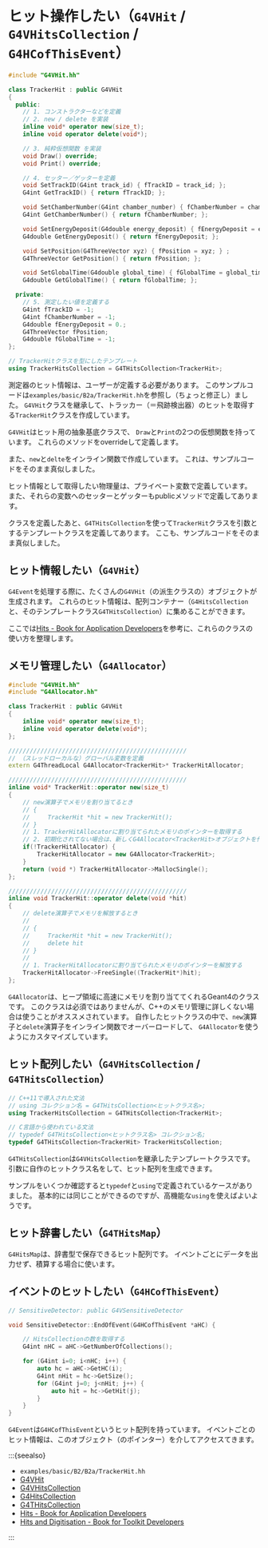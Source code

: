 # ヒット操作したい（``G4VHit`` / ``G4VHitsCollection`` / ``G4HCofThisEvent``）

```cpp
#include "G4VHit.hh"

class TrackerHit : public G4VHit
{
  public:
    // 1. コンストラクターなどを定義
    // 2. new / delete を実装
    inline void* operator new(size_t);
    inline void operator delete(void*);

    // 3. 純粋仮想関数 を実装
    void Draw() override;
    void Print() override;

    // 4. セッター／ゲッターを定義
    void SetTrackID(G4int track_id) { fTrackID = track_id; };
    G4int GetTrackID() { return fTrackID; };

    void SetChamberNumber(G4int chamber_number) { fChamberNumber = chamber_number; };
    G4int GetChamberNumber() { return fChamberNumber; };

    void SetEnergyDeposit(G4double energy_deposit) { fEnergyDeposit = energy_deposit; };
    G4double GetEnergyDeposit() { return fEnergyDeposit; };

    void SetPosition(G4ThreeVector xyz) { fPosition = xyz; } ;
    G4ThreeVector GetPosition() { return fPosition; };

    void SetGlobalTime(G4double global_time) { fGlobalTime = global_time; };
    G4double GetGlobalTime() { return fGlobalTime; };

  private:
    // 5. 測定したい値を定義する
    G4int fTrackID = -1;
    G4int fChamberNumber = -1;
    G4double fEnergyDeposit = 0.;
    G4ThreeVector fPosition;
    G4double fGlobalTime = -1;
};

// TrackerHitクラスを型にしたテンプレート
using TrackerHitsCollection = G4THitsCollection<TrackerHit>;
```

測定器のヒット情報は、ユーザーが定義する必要があります。
このサンプルコードは``examples/basic/B2a/TrackerHit.hh``を参照し（ちょっと修正し）ました。
``G4VHit``クラスを継承して、トラッカー（＝飛跡検出器）のヒットを取得する``TrackerHit``クラスを作成しています。

``G4VHit``はヒット用の抽象基底クラスで、
``Draw``と``Print``の2つの仮想関数を持っています。
これらのメソッドをoverrideして定義します。

また、``new``と``delte``をインライン関数で作成しています。
これは、サンプルコードをそのまま真似しました。

ヒット情報として取得したい物理量は、プライベート変数で定義しています。
また、それらの変数へのセッターとゲッターもpublicメソッドで定義してあります。

クラスを定義したあと、``G4THitsCollection``を使って``TrackerHit``クラスを引数とするテンプレートクラスを定義してあります。
ここも、サンプルコードをそのまま真似しました。

## ヒット情報したい（``G4VHit``）

``G4Event``を処理する際に、たくさんの``G4VHit``（の派生クラスの）オブジェクトが生成されます。
これらのヒット情報は、配列コンテナー（``G4HitsCollection``と、そのテンプレートクラス``G4THitsCollection``）に集めることができます。

ここでは[Hits - Book for Application Developers](https://geant4-userdoc.web.cern.ch/UsersGuides/ForApplicationDeveloper/html/Detector/hit.html)を参考に、これらのクラスの使い方を整理します。

## メモリ管理したい（``G4Allocator``）

```cpp
#include "G4VHit.hh"
#include "G4Allocator.hh"

class TrackerHit : public G4VHit
{
    inline void* operator new(size_t);
    inline void operator delete(void*);
};

//////////////////////////////////////////////////
// （スレッドローカルな）グローバル変数を定義
extern G4ThreadLocal G4Allocator<TrackerHit>* TrackerHitAllocator;

//////////////////////////////////////////////////
inline void* TrackerHit::operator new(size_t)
{
    // new演算子でメモリを割り当てるとき
    // {
    //     TrackerHit *hit = new TrackerHit();
    // }
    // 1. TrackerHitAllocatorに割り当てられたメモリのポインターを取得する
    // 2. 初期化されてない場合は、新しくG4Allocator<TrackerHit>オブジェクトを作成
    if(!TrackerHitAllocator) {
        TrackerHitAllocator = new G4Allocator<TrackerHit>;
    }
    return (void *) TrackerHitAllocator->MallocSingle();
};

//////////////////////////////////////////////////
inline void TrackerHit::operator delete(void *hit)
{
    // delete演算子でメモリを解放するとき
    //
    // {
    //     TrackerHit *hit = new TrackerHit();
    //     delete hit
    // }
    //
    // 1. TrackerHitAllocatorに割り当てられたメモリのポインターを解放する
    TrackerHitAllocator->FreeSingle((TrackerHit*)hit);
};
```

``G4Allocator``は、ヒープ領域に高速にメモリを割り当ててくれるGeant4のクラスです。
このクラスは必須ではありませんが、C++のメモリ管理に詳しくない場合は使うことがオススメされています。
自作したヒットクラスの中で、``new``演算子と``delete``演算子をインライン関数でオーバーロードして、
``G4Allocator``を使うようにカスタマイズしています。

## ヒット配列したい（``G4VHitsCollection`` / ``G4THitsCollection``）

```cpp
// C++11で導入された文法
// using コレクション名 = G4THitsCollection<ヒットクラス名>;
using TrackerHitsCollection = G4THitsCollection<TrackerHit>;

// C言語から使われている文法
// typedef G4THitsCollection<ヒットクラス名> コレクション名;
typedef G4THitsCollection<TrackerHit> TrackerHitsCollection;
```

``G4THitsCollection``は``G4VHitsCollection``を継承したテンプレートクラスです。
引数に自作のヒットクラス名をして、ヒット配列を生成できます。

サンプルをいくつか確認すると``typedef``と``using``で定義されているケースがありました。
基本的には同じことができるのですが、高機能な``using``を使えばよいようです。

## ヒット辞書したい（``G4THitsMap``）

``G4HitsMap``は、辞書型で保存できるヒット配列です。
イベントごとにデータを出力せず、積算する場合に使います。

## イベントのヒットしたい（``G4HCofThisEvent``）

```cpp
// SensitiveDetector: public G4VSensitiveDetector

void SensitiveDetector::EndOfEvent(G4HCofThisEvent *aHC) {

    // HitsCollectionの数を取得する
    G4int nHC = aHC->GetNumberOfCollections();

    for (G4int i=0; i<nHC; i++) {
        auto hc = aHC->GetHC(i);
        G4int nHit = hc->GetSize();
        for (G4int j=0; j<nHit; j++) {
            auto hit = hc->GetHit(j);
        }
    }
}
```

``G4Event``は``G4HCofThisEvent``というヒット配列を持っています。
イベントごとのヒット情報は、このオブジェクト（のポインター）を介してアクセスてきます。

:::{seealso}

- ``examples/basic/B2/B2a/TrackerHit.hh``
- [G4VHit](https://geant4.kek.jp/Reference/11.2.0/classG4VHit.html)
- [G4VHitsCollection](https://geant4.kek.jp/Reference/11.2.0/classG4VHitsCollection.html)
- [G4HitsCollection](https://geant4.kek.jp/Reference/11.2.0/classG4HitsCollection.html)
- [G4THitsCollection](https://geant4.kek.jp/Reference/11.2.0/classG4THitsCollection.html)
- [Hits - Book for Application Developers](https://geant4-userdoc.web.cern.ch/UsersGuides/ForApplicationDeveloper/html/Detector/hit.html)
- [Hits and Digitisation - Book for Toolkit Developers](https://geant4-userdoc.web.cern.ch/UsersGuides/ForToolkitDeveloper/html/OOAnalysisDesign/Hit/hit.html)

:::

